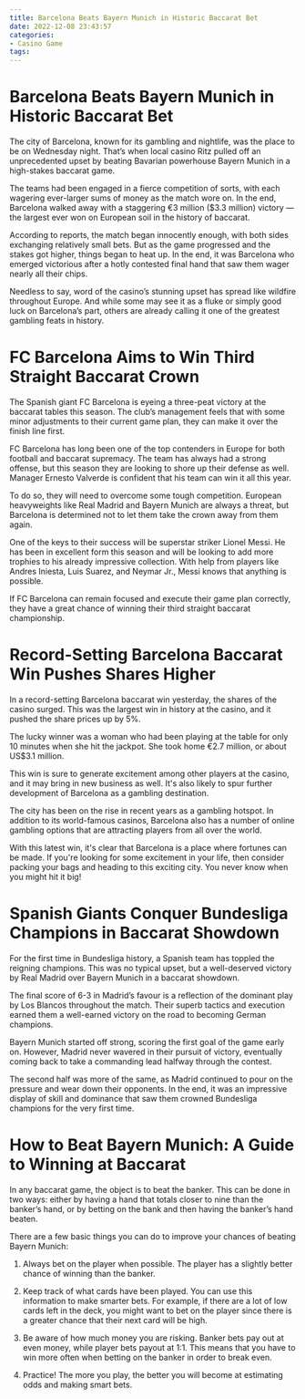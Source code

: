 ```yaml
---
title: Barcelona Beats Bayern Munich in Historic Baccarat Bet
date: 2022-12-08 23:43:57
categories:
- Casino Game
tags:
---
```



#  Barcelona Beats Bayern Munich in Historic Baccarat Bet

The city of Barcelona, known for its gambling and nightlife, was the place to be on Wednesday night. That’s when local casino Ritz pulled off an unprecedented upset by beating Bavarian powerhouse Bayern Munich in a high-stakes baccarat game.

The teams had been engaged in a fierce competition of sorts, with each wagering ever-larger sums of money as the match wore on. In the end, Barcelona walked away with a staggering €3 million ($3.3 million) victory — the largest ever won on European soil in the history of baccarat.

According to reports, the match began innocently enough, with both sides exchanging relatively small bets. But as the game progressed and the stakes got higher, things began to heat up. In the end, it was Barcelona who emerged victorious after a hotly contested final hand that saw them wager nearly all their chips.

Needless to say, word of the casino’s stunning upset has spread like wildfire throughout Europe. And while some may see it as a fluke or simply good luck on Barcelona’s part, others are already calling it one of the greatest gambling feats in history.

#  FC Barcelona Aims to Win Third Straight Baccarat Crown

The Spanish giant FC Barcelona is eyeing a three-peat victory at the baccarat tables this season. The club’s management feels that with some minor adjustments to their current game plan, they can make it over the finish line first.

FC Barcelona has long been one of the top contenders in Europe for both football and baccarat supremacy. The team has always had a strong offense, but this season they are looking to shore up their defense as well. Manager Ernesto Valverde is confident that his team can win it all this year.

To do so, they will need to overcome some tough competition. European heavyweights like Real Madrid and Bayern Munich are always a threat, but Barcelona is determined not to let them take the crown away from them again.

One of the keys to their success will be superstar striker Lionel Messi. He has been in excellent form this season and will be looking to add more trophies to his already impressive collection. With help from players like Andres Iniesta, Luis Suarez, and Neymar Jr., Messi knows that anything is possible.

If FC Barcelona can remain focused and execute their game plan correctly, they have a great chance of winning their third straight baccarat championship.

#  Record-Setting Barcelona Baccarat Win Pushes Shares Higher

In a record-setting Barcelona baccarat win yesterday, the shares of the casino surged. This was the largest win in history at the casino, and it pushed the share prices up by 5%.

The lucky winner was a woman who had been playing at the table for only 10 minutes when she hit the jackpot. She took home €2.7 million, or about US$3.1 million.

This win is sure to generate excitement among other players at the casino, and it may bring in new business as well. It's also likely to spur further development of Barcelona as a gambling destination.

The city has been on the rise in recent years as a gambling hotspot. In addition to its world-famous casinos, Barcelona also has a number of online gambling options that are attracting players from all over the world.

With this latest win, it's clear that Barcelona is a place where fortunes can be made. If you're looking for some excitement in your life, then consider packing your bags and heading to this exciting city. You never know when you might hit it big!

#  Spanish Giants Conquer Bundesliga Champions in Baccarat Showdown

For the first time in Bundesliga history, a Spanish team has toppled the reigning champions. This was no typical upset, but a well-deserved victory by Real Madrid over Bayern Munich in a baccarat showdown.

The final score of 6-3 in Madrid’s favour is a reflection of the dominant play by Los Blancos throughout the match. Their superb tactics and execution earned them a well-earned victory on the road to becoming German champions.

Bayern Munich started off strong, scoring the first goal of the game early on. However, Madrid never wavered in their pursuit of victory, eventually coming back to take a commanding lead halfway through the contest.

The second half was more of the same, as Madrid continued to pour on the pressure and wear down their opponents. In the end, it was an impressive display of skill and dominance that saw them crowned Bundesliga champions for the very first time.

#  How to Beat Bayern Munich: A Guide to Winning at Baccarat

In any baccarat game, the object is to beat the banker. This can be done in two ways: either by having a hand that totals closer to nine than the banker’s hand, or by betting on the bank and then having the banker’s hand beaten.

There are a few basic things you can do to improve your chances of beating Bayern Munich:

1. Always bet on the player when possible. The player has a slightly better chance of winning than the banker.

2. Keep track of what cards have been played. You can use this information to make smarter bets. For example, if there are a lot of low cards left in the deck, you might want to bet on the player since there is a greater chance that their next card will be high.

3. Be aware of how much money you are risking. Banker bets pay out at even money, while player bets payout at 1:1. This means that you have to win more often when betting on the banker in order to break even.

4. Practice! The more you play, the better you will become at estimating odds and making smart bets.